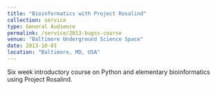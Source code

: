 ```yaml
---
title: "Bioinformatics with Project Rosalind"
collection: service
type: General Audience
permalink: /service/2013-bugss-course
venue: "Baltimore Underground Science Space"
date: 2013-10-01
location: "Baltimore, MD, USA"
---
```


Six week introductory course on Python and elementary bioinformatics using Project Rosalind.